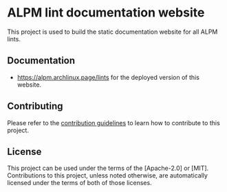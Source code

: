 # ALPM lint documentation website

This project is used to build the static documentation website for all ALPM lints.

## Documentation

- <https://alpm.archlinux.page/lints> for the deployed version of this website.

## Contributing

Please refer to the [contribution guidelines] to learn how to contribute to this project.

## License

This project can be used under the terms of the [Apache-2.0] or [MIT].
Contributions to this project, unless noted otherwise, are automatically licensed under the terms of both of those licenses.

[contribution guidelines]: CONTRIBUTING.md
